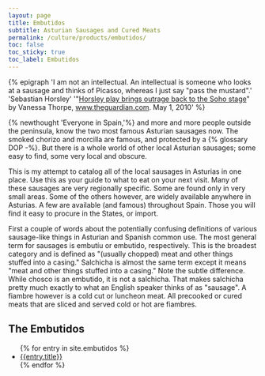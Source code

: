 ```yaml
---
layout: page
title: Embutidos
subtitle: Asturian Sausages and Cured Meats
permalink: /culture/products/embutidos/
toc: false
toc_sticky: true
toc_label: Embutidos
---
```

{% epigraph 'I am not an intellectual. An intellectual is someone who looks at a sausage and thinks of Picasso, whereas I just say "pass the mustard".' 'Sebastian Horsley' '"[Horsley play brings outrage back to the Soho stage](https://www.theguardian.com/uk/2010/may/02/sebastian-horsley-dandy-west-end-play)" by Vanessa Thorpe, www.theguardian.com. May 1, 2010' %}

{% newthought 'Everyone in Spain,'%} and more and more people outside the peninsula, know the two most famous Asturian sausages now. The smoked chorizo and morcilla are famous, and protected by a {% glossary DOP -%}. But there is a whole world of other local Asturian sausages; some easy to find, some very local and obscure. 

This is my attempt to catalog all of the local sausages in Asturias in one place. Use this as your guide to what to eat on your next visit. Many of these sausages are very regionally specific. Some are found only in very small areas. Some of the others however, are widely available anywhere in Asturias. A few are available (and famous) throughout Spain. Those you will find it easy to procure in the States, or import.

First a couple of words about the potentially confusing definitions of various sausage-like things in Asturian and Spanish common use. The most general term for sausages is embutíu or embutido, respectively. This is the broadest category and is defined as "(usually chopped) meat and other things stuffed into a casing." Salchicha is almost the same term except it means "meat and other things stuffed into a casing." Note the subtle difference. While chosco is an embutido, it is not a salchicha. That makes salchicha pretty much exactly to what an English speaker thinks of as "sausage". A fiambre however is a cold cut or luncheon meat. All precooked or cured meats that are sliced and served cold or hot are fiambres. 

## The Embutidos
<ul class="col2">
{% for entry in site.embutidos %}
    <li><a href="{{entry.permalink}}" title="{{entry.subtitle}}">{{entry.title}}</a></li>
{% endfor %}
</ul>